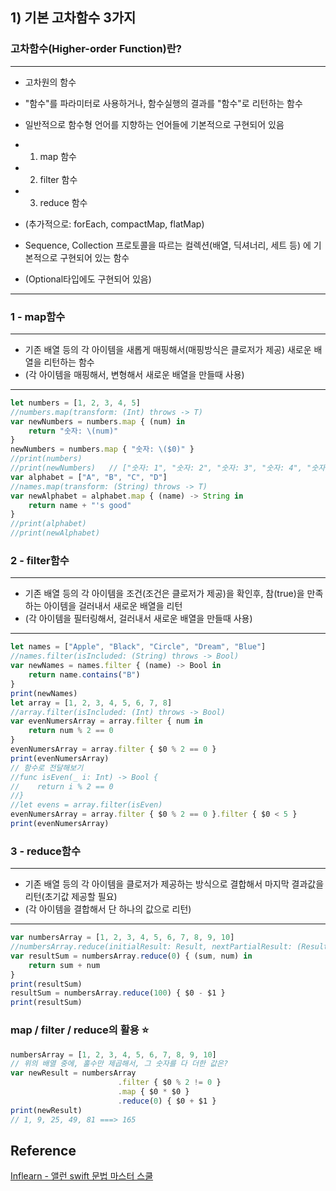 ## 1) 기본 고차함수 3가지
### 고차함수(Higher-order Function)란?
---
 - 고차원의 함수
 - "함수"를 파라미터로 사용하거나, 함수실행의 결과를 "함수"로 리턴하는 함수
 - 일반적으로 함수형 언어를 지향하는 언어들에 기본적으로 구현되어 있음

 - 1) map 함수
 - 2) filter 함수
 - 3) reduce 함수

 - (추가적으로: forEach, compactMap, flatMap)


 - Sequence, Collection 프로토콜을 따르는 컬렉션(배열, 딕셔너리, 세트 등)
   에 기본적으로 구현되어 있는 함수
 - (Optional타입에도 구현되어 있음)

---
### 1 - map함수
---
 - 기존 배열 등의 각 아이템을 새롭게 매핑해서(매핑방식은 클로저가 제공)
   새로운 배열을 리턴하는 함수
 - (각 아이템을 매핑해서, 변형해서 새로운 배열을 만들때 사용)

---
```javascript
let numbers = [1, 2, 3, 4, 5]
//numbers.map(transform: (Int) throws -> T)
var newNumbers = numbers.map { (num) in
    return "숫자: \(num)"
}
newNumbers = numbers.map { "숫자: \($0)" }
//print(numbers)
//print(newNumbers)   // ["숫자: 1", "숫자: 2", "숫자: 3", "숫자: 4", "숫자: 5"]
var alphabet = ["A", "B", "C", "D"]
//names.map(transform: (String) throws -> T)
var newAlphabet = alphabet.map { (name) -> String in
    return name + "'s good"
}
//print(alphabet)
//print(newAlphabet)
```
### 2 - filter함수
---
 - 기존 배열 등의 각 아이템을 조건(조건은 클로저가 제공)을
   확인후, 참(true)을 만족하는 아이템을 걸러내서 새로운 배열을 리턴
 - (각 아이템을 필터링해서, 걸러내서 새로운 배열을 만들때 사용)

---
```javascript
let names = ["Apple", "Black", "Circle", "Dream", "Blue"]
//names.filter(isIncluded: (String) throws -> Bool)
var newNames = names.filter { (name) -> Bool in
    return name.contains("B")
}
print(newNames)
let array = [1, 2, 3, 4, 5, 6, 7, 8]
//array.filter(isIncluded: (Int) throws -> Bool)
var evenNumersArray = array.filter { num in
    return num % 2 == 0
}
evenNumersArray = array.filter { $0 % 2 == 0 }
print(evenNumersArray)
// 함수로 전달해보기
//func isEven(_ i: Int) -> Bool {
//    return i % 2 == 0
//}
//let evens = array.filter(isEven)
evenNumersArray = array.filter { $0 % 2 == 0 }.filter { $0 < 5 }
print(evenNumersArray)
```
### 3 - reduce함수
---
 - 기존 배열 등의 각 아이템을 클로저가 제공하는 방식으로 결합해서
   마지막 결과값을 리턴(초기값 제공할 필요)
 - (각 아이템을 결합해서 단 하나의 값으로 리턴)

---
```javascript
var numbersArray = [1, 2, 3, 4, 5, 6, 7, 8, 9, 10]
//numbersArray.reduce(initialResult: Result, nextPartialResult: (Result, Int) throws -> Result)
var resultSum = numbersArray.reduce(0) { (sum, num) in
    return sum + num
}
print(resultSum)
resultSum = numbersArray.reduce(100) { $0 - $1 }
print(resultSum)
```
### map / filter / reduce의 활용 ⭐️
```javascript
numbersArray = [1, 2, 3, 4, 5, 6, 7, 8, 9, 10]
// 위의 배열 중에, 홀수만 제곱해서, 그 숫자를 다 더한 값은?
var newResult = numbersArray
                        .filter { $0 % 2 != 0 }
                        .map { $0 * $0 }
                        .reduce(0) { $0 + $1 }
print(newResult)
// 1, 9, 25, 49, 81 ===> 165
```
## Reference
[Inflearn - 앨런 swift 문법 마스터 스쿨](https://www.inflearn.com/course/%EC%8A%A4%EC%9C%84%ED%94%84%ED%8A%B8-%EB%AC%B8%EB%B2%95-%EB%A7%88%EC%8A%A4%ED%84%B0-%EC%8A%A4%EC%BF%A8/dashboard)
